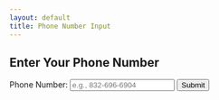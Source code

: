 ```yaml
---
layout: default
title: Phone Number Input
---
```


<h2>Enter Your Phone Number</h2>
<form id="phoneForm">
  <label for="phone">Phone Number:</label>
  <input type="tel" id="phone" name="phone" placeholder="e.g., 832-696-6904" required>
  <button type="submit">Submit</button>
</form>

<p id="result"></p>

<script>
  document.getElementById('phoneForm').addEventListener('submit', function(event) {
    event.preventDefault(); // Prevent the form from submitting

    // Generate a random number
    const randomNumber = Math.floor(Math.random() * 1000000);

    // Display the result
    document.getElementById('result').innerText = `Your random number is: ${randomNumber}`;
  });
</script>
